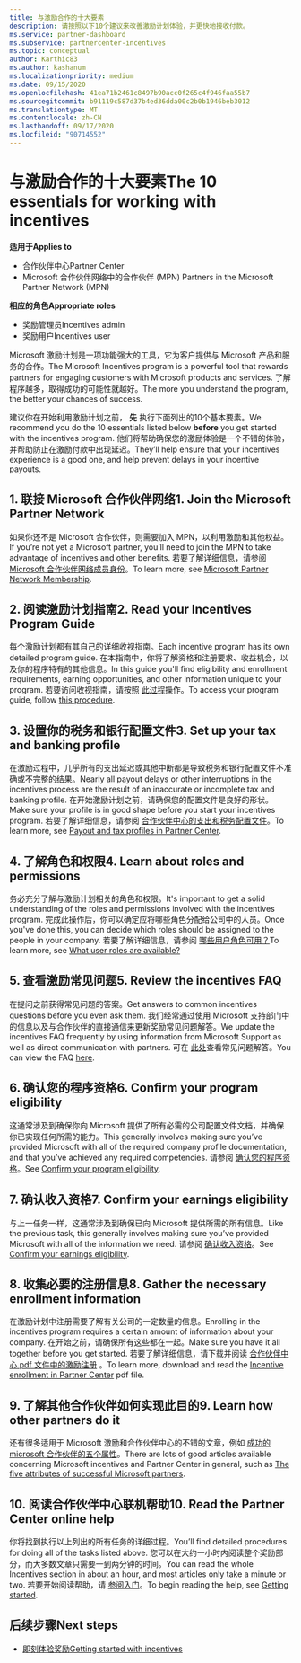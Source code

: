 ```yaml
---
title: 与激励合作的十大要素
description: 请按照以下10个建议来改善激励计划体验，并更快地接收付款。
ms.service: partner-dashboard
ms.subservice: partnercenter-incentives
ms.topic: conceptual
author: Karthic83
ms.author: kashanum
ms.localizationpriority: medium
ms.date: 09/15/2020
ms.openlocfilehash: 41ea71b2461c8497b90acc0f265c4f946faa55b7
ms.sourcegitcommit: b91119c587d37b4ed36dda00c2b0b1946beb3012
ms.translationtype: MT
ms.contentlocale: zh-CN
ms.lasthandoff: 09/17/2020
ms.locfileid: "90714552"
---
```

# <a name="the-10-essentials-for-working-with-incentives"></a><span data-ttu-id="13623-103">与激励合作的十大要素</span><span class="sxs-lookup"><span data-stu-id="13623-103">The 10 essentials for working with incentives</span></span>

<span data-ttu-id="13623-104">**适用于**</span><span class="sxs-lookup"><span data-stu-id="13623-104">**Applies to**</span></span>

- <span data-ttu-id="13623-105">合作伙伴中心</span><span class="sxs-lookup"><span data-stu-id="13623-105">Partner Center</span></span>
- <span data-ttu-id="13623-106">Microsoft 合作伙伴网络中的合作伙伴 (MPN) </span><span class="sxs-lookup"><span data-stu-id="13623-106">Partners in the Microsoft Partner Network (MPN)</span></span>

<span data-ttu-id="13623-107">**相应的角色**</span><span class="sxs-lookup"><span data-stu-id="13623-107">**Appropriate roles**</span></span>

- <span data-ttu-id="13623-108">奖励管理员</span><span class="sxs-lookup"><span data-stu-id="13623-108">Incentives admin</span></span>
- <span data-ttu-id="13623-109">奖励用户</span><span class="sxs-lookup"><span data-stu-id="13623-109">Incentives user</span></span>

<span data-ttu-id="13623-110">Microsoft 激励计划是一项功能强大的工具，它为客户提供与 Microsoft 产品和服务的合作。</span><span class="sxs-lookup"><span data-stu-id="13623-110">The Microsoft Incentives program is a powerful tool that rewards partners for engaging customers with Microsoft products and services.</span></span> <span data-ttu-id="13623-111">了解程序越多，取得成功的可能性就越好。</span><span class="sxs-lookup"><span data-stu-id="13623-111">The more you understand the program, the better your chances of success.</span></span>

<span data-ttu-id="13623-112">建议你在开始利用激励计划之前， **先** 执行下面列出的10个基本要素。</span><span class="sxs-lookup"><span data-stu-id="13623-112">We recommend you do the 10 essentials listed below **before** you get started with the incentives program.</span></span> <span data-ttu-id="13623-113">他们将帮助确保您的激励体验是一个不错的体验，并帮助防止在激励付款中出现延迟。</span><span class="sxs-lookup"><span data-stu-id="13623-113">They’ll help ensure that your incentives experience is a good one, and help prevent delays in your incentive payouts.</span></span>

## <a name="1-join-the-microsoft-partner-network"></a><span data-ttu-id="13623-114">1. 联接 Microsoft 合作伙伴网络</span><span class="sxs-lookup"><span data-stu-id="13623-114">1. Join the Microsoft Partner Network</span></span>

<span data-ttu-id="13623-115">如果你还不是 Microsoft 合作伙伴，则需要加入 MPN，以利用激励和其他权益。</span><span class="sxs-lookup"><span data-stu-id="13623-115">If you’re not yet a Microsoft partner, you’ll need to join the MPN to take advantage of incentives and other benefits.</span></span> <span data-ttu-id="13623-116">若要了解详细信息，请参阅 [Microsoft 合作伙伴网络成员身份](https://partner.microsoft.com/membership)。</span><span class="sxs-lookup"><span data-stu-id="13623-116">To learn more, see [Microsoft Partner Network Membership](https://partner.microsoft.com/membership).</span></span>

## <a name="2-read-your-incentives-program-guide"></a><span data-ttu-id="13623-117">2. 阅读激励计划指南</span><span class="sxs-lookup"><span data-stu-id="13623-117">2. Read your Incentives Program Guide</span></span>

<span data-ttu-id="13623-118">每个激励计划都有其自己的详细收视指南。</span><span class="sxs-lookup"><span data-stu-id="13623-118">Each incentive program has its own detailed program guide.</span></span> <span data-ttu-id="13623-119">在本指南中，你将了解资格和注册要求、收益机会，以及你的程序特有的其他信息。</span><span class="sxs-lookup"><span data-stu-id="13623-119">In this guide you'll find eligibility and enrollment requirements, earning opportunities, and other information unique to your program.</span></span> <span data-ttu-id="13623-120">若要访问收视指南，请按照 [此过程](incentives-determined-your-program-eligibility.md#determining-your-program-eligibility)操作。</span><span class="sxs-lookup"><span data-stu-id="13623-120">To access your program guide, follow [this procedure](incentives-determined-your-program-eligibility.md#determining-your-program-eligibility).</span></span>

## <a name="3-set-up-your-tax-and-banking-profile"></a><span data-ttu-id="13623-121">3. 设置你的税务和银行配置文件</span><span class="sxs-lookup"><span data-stu-id="13623-121">3. Set up your tax and banking profile</span></span>

<span data-ttu-id="13623-122">在激励过程中，几乎所有的支出延迟或其他中断都是导致税务和银行配置文件不准确或不完整的结果。</span><span class="sxs-lookup"><span data-stu-id="13623-122">Nearly all payout delays or other interruptions in the incentives process are the result of an inaccurate or incomplete tax and banking profile.</span></span> <span data-ttu-id="13623-123">在开始激励计划之前，请确保您的配置文件是良好的形状。</span><span class="sxs-lookup"><span data-stu-id="13623-123">Make sure your profile is in good shape before you start your incentives program.</span></span> <span data-ttu-id="13623-124">若要了解详细信息，请参阅 [合作伙伴中心的支出和税务配置文件](incentives-create-and-manage-your-payout-and-tax-profiles.md)。</span><span class="sxs-lookup"><span data-stu-id="13623-124">To learn more, see [Payout and tax profiles in Partner Center](incentives-create-and-manage-your-payout-and-tax-profiles.md).</span></span>

## <a name="4-learn-about-roles-and-permissions"></a><span data-ttu-id="13623-125">4. 了解角色和权限</span><span class="sxs-lookup"><span data-stu-id="13623-125">4. Learn about roles and permissions</span></span>

<span data-ttu-id="13623-126">务必充分了解与激励计划相关的角色和权限。</span><span class="sxs-lookup"><span data-stu-id="13623-126">It's important to get a solid understanding of the roles and permissions involved with the incentives program.</span></span> <span data-ttu-id="13623-127">完成此操作后，你可以确定应将哪些角色分配给公司中的人员。</span><span class="sxs-lookup"><span data-stu-id="13623-127">Once you've done this, you can decide which roles should be assigned to the people in your company.</span></span> <span data-ttu-id="13623-128">若要了解详细信息，请参阅 [哪些用户角色可用？](incentives-faq.md#what-user-roles-are-available)</span><span class="sxs-lookup"><span data-stu-id="13623-128">To learn more, see [What user roles are available?](incentives-faq.md#what-user-roles-are-available)</span></span>

## <a name="5-review-the-incentives-faq"></a><span data-ttu-id="13623-129">5. 查看激励常见问题</span><span class="sxs-lookup"><span data-stu-id="13623-129">5. Review the incentives FAQ</span></span>

<span data-ttu-id="13623-130">在提问之前获得常见问题的答案。</span><span class="sxs-lookup"><span data-stu-id="13623-130">Get answers to common incentives questions before you even ask them.</span></span> <span data-ttu-id="13623-131">我们经常通过使用 Microsoft 支持部门中的信息以及与合作伙伴的直接通信来更新奖励常见问题解答。</span><span class="sxs-lookup"><span data-stu-id="13623-131">We update the incentives FAQ frequently by using information from Microsoft Support as well as direct communication with partners.</span></span> <span data-ttu-id="13623-132">可在 [此处](incentives-faq.md)查看常见问题解答。</span><span class="sxs-lookup"><span data-stu-id="13623-132">You can view the FAQ [here](incentives-faq.md).</span></span>

## <a name="6-confirm-your-program-eligibility"></a><span data-ttu-id="13623-133">6. 确认您的程序资格</span><span class="sxs-lookup"><span data-stu-id="13623-133">6. Confirm your program eligibility</span></span>

<span data-ttu-id="13623-134">这通常涉及到确保你向 Microsoft 提供了所有必需的公司配置文件文档，并确保你已实现任何所需的能力。</span><span class="sxs-lookup"><span data-stu-id="13623-134">This generally involves making sure you’ve provided Microsoft with all of the required company profile documentation, and that you’ve achieved any required competencies.</span></span> <span data-ttu-id="13623-135">请参阅 [确认您的程序资格](incentives-determined-your-program-eligibility.md)。</span><span class="sxs-lookup"><span data-stu-id="13623-135">See [Confirm your program eligibility](incentives-determined-your-program-eligibility.md).</span></span>

## <a name="7-confirm-your-earnings-eligibility"></a><span data-ttu-id="13623-136">7. 确认收入资格</span><span class="sxs-lookup"><span data-stu-id="13623-136">7. Confirm your earnings eligibility</span></span>

<span data-ttu-id="13623-137">与上一任务一样，这通常涉及到确保已向 Microsoft 提供所需的所有信息。</span><span class="sxs-lookup"><span data-stu-id="13623-137">Like the previous task, this generally involves making sure you’ve provided Microsoft with all of the information we need.</span></span> <span data-ttu-id="13623-138">请参阅 [确认收入资格](incentives-confirm-your-earnings-eligibility.md)。</span><span class="sxs-lookup"><span data-stu-id="13623-138">See [Confirm your earnings eligibility](incentives-confirm-your-earnings-eligibility.md).</span></span>

## <a name="8-gather-the-necessary-enrollment-information"></a><span data-ttu-id="13623-139">8. 收集必要的注册信息</span><span class="sxs-lookup"><span data-stu-id="13623-139">8. Gather the necessary enrollment information</span></span>

<span data-ttu-id="13623-140">在激励计划中注册需要了解有关公司的一定数量的信息。</span><span class="sxs-lookup"><span data-stu-id="13623-140">Enrolling in the incentives program requires a certain amount of information about your company.</span></span> <span data-ttu-id="13623-141">在开始之前，请确保所有这些都在一起。</span><span class="sxs-lookup"><span data-stu-id="13623-141">Make sure you have it all together before you get started.</span></span> <span data-ttu-id="13623-142">若要了解详细信息，请下载并阅读 [合作伙伴中心 pdf 文件中的激励注册](https://assetsprod.microsoft.com/partner-center-incentives-enrollment.pdf) 。</span><span class="sxs-lookup"><span data-stu-id="13623-142">To learn more, download and read the [Incentive enrollment in Partner Center](https://assetsprod.microsoft.com/partner-center-incentives-enrollment.pdf) pdf file.</span></span>

## <a name="9-learn-how-other-partners-do-it"></a><span data-ttu-id="13623-143">9. 了解其他合作伙伴如何实现此目的</span><span class="sxs-lookup"><span data-stu-id="13623-143">9. Learn how other partners do it</span></span>

<span data-ttu-id="13623-144">还有很多适用于 Microsoft 激励和合作伙伴中心的不错的文章，例如 [成功的 microsoft 合作伙伴的五个属性](https://www.microsoft.com/en-us/us-partner-blog/2019/08/29/the-five-attributes-of-successful-microsoft-partners/)。</span><span class="sxs-lookup"><span data-stu-id="13623-144">There are lots of good articles available concerning Microsoft incentives and Partner Center in general, such as [The five attributes of successful Microsoft partners](https://www.microsoft.com/en-us/us-partner-blog/2019/08/29/the-five-attributes-of-successful-microsoft-partners/).</span></span>

## <a name="10-read-the-partner-center-online-help"></a><span data-ttu-id="13623-145">10. 阅读合作伙伴中心联机帮助</span><span class="sxs-lookup"><span data-stu-id="13623-145">10. Read the Partner Center online help</span></span>

<span data-ttu-id="13623-146">你将找到执行以上列出的所有任务的详细过程。</span><span class="sxs-lookup"><span data-stu-id="13623-146">You’ll find detailed procedures for doing all of the tasks listed above.</span></span> <span data-ttu-id="13623-147">您可以在大约一小时内阅读整个奖励部分，而大多数文章只需要一到两分钟的时间。</span><span class="sxs-lookup"><span data-stu-id="13623-147">You can read the whole Incentives section in about an hour, and most articles only take a minute or two.</span></span> <span data-ttu-id="13623-148">若要开始阅读帮助，请 [参阅入门](incentives-get-started-intro.md)。</span><span class="sxs-lookup"><span data-stu-id="13623-148">To begin reading the help, see [Getting started](incentives-get-started-intro.md).</span></span>

## <a name="next-steps"></a><span data-ttu-id="13623-149">后续步骤</span><span class="sxs-lookup"><span data-stu-id="13623-149">Next steps</span></span>

- [<span data-ttu-id="13623-150">即刻体验奖励</span><span class="sxs-lookup"><span data-stu-id="13623-150">Getting started with incentives</span></span>](incentives-get-started-intro.md)
